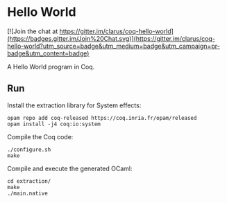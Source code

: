 # Hello World
[![Join the chat at https://gitter.im/clarus/coq-hello-world](https://badges.gitter.im/Join%20Chat.svg)](https://gitter.im/clarus/coq-hello-world?utm_source=badge&utm_medium=badge&utm_campaign=pr-badge&utm_content=badge)

A Hello World program in Coq.

## Run
Install the extraction library for System effects:

    opam repo add coq-released https://coq.inria.fr/opam/released
    opam install -j4 coq:io:system

Compile the Coq code:

    ./configure.sh
    make

Compile and execute the generated OCaml:

    cd extraction/
    make
    ./main.native

